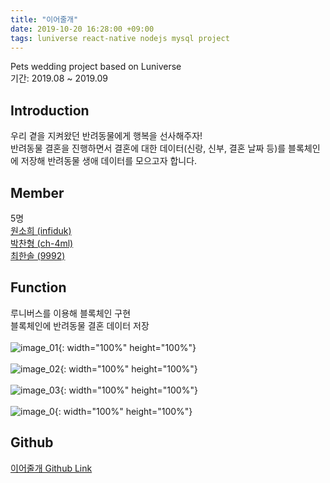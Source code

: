 ```yaml
---
title: "이어줄개"
date: 2019-10-20 16:28:00 +09:00
tags: luniverse react-native nodejs mysql project
---
```


Pets wedding project based on Luniverse
<br />기간: 2019.08 ~ 2019.09

## Introduction
우리 곁을 지켜왔던 반려동물에게 행복을 선사해주자!
<br />반려동물 결혼을 진행하면서 결혼에 대한 데이터(신랑, 신부, 결혼 날짜 등)를 블록체인에 저장해 반려동물 생애 데이터를 모으고자 합니다.

## Member
5명
<br />[원소희 (infiduk)](https://github.com/infiduk)
<br />[박찬형 (ch-4ml)](https://github.com/ch-4ml)
<br />[최한솔 (9992)](https://github.com/9992)

## Function
루니버스를 이용해 블록체인 구현
<br />블록체인에 반려동물 결혼 데이터 저장
<br /><br />![image_01](https://user-images.githubusercontent.com/48206157/67188184-c1de0b80-f426-11e9-8782-1336a12deeef.jpg){: width="100%" height="100%"}
<br /><br />![image_02](https://user-images.githubusercontent.com/48206157/67188186-c276a200-f426-11e9-931d-d01421feefdf.jpg){: width="100%" height="100%"}
<br /><br />![image_03](https://user-images.githubusercontent.com/48206157/67188187-c30f3880-f426-11e9-985f-d3512fa8b543.jpg){: width="100%" height="100%"}
<br /><br />![image_0](https://user-images.githubusercontent.com/48206157/67188185-c276a200-f426-11e9-8c30-23e5690e5626.jpg){: width="100%" height="100%"}

## Github
[이어줄개 Github Link](https://github.com/infiduk/dog-ground-app-ex)